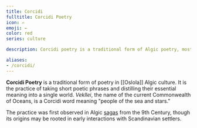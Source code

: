 ```yaml
---
title: Corcidi
fulltitle: Corcidi Poetry
icon: ✍
emoji: ←
color: red
series: culture

description: Corcidi poetry is a traditional form of Algic poetry, mostly practiced in Oslola.

aliases:
- /corcidi/
---
```

**Corcidi Poetry** is a traditional form of poetry in [[Oslola]] Algic culture. It is the practice of taking short poetic phrases and distilling their essential meaning into a single world. *Vekllei*, the name of the current Commonwealth of Oceans, is a Corcidi word meaning "people of the sea and stars."

The practice was first observed in Algic [sagas](/sagas/) from the 9th Century, though its origins may be rooted in early interactions with Scandinavian settlers.


